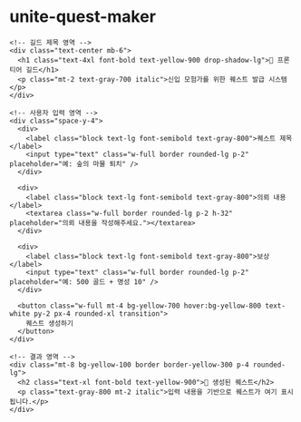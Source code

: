 # unite-quest-maker
<!DOCTYPE html>
<html lang="ko">
<head>
  <meta charset="UTF-8" />
  <meta name="viewport" content="width=device-width, initial-scale=1.0"/>
  <title>프론티어 길드 퀘스트 생성기</title>
  <script src="https://cdn.tailwindcss.com"></script>
</head>
<body class="bg-yellow-50 font-serif p-4">
  <div class="max-w-3xl mx-auto p-6 bg-white rounded-2xl shadow-xl border border-yellow-200">
    
    <!-- 길드 제목 영역 -->
    <div class="text-center mb-6">
      <h1 class="text-4xl font-bold text-yellow-900 drop-shadow-lg">🏰 프론티어 길드</h1>
      <p class="mt-2 text-gray-700 italic">신입 모험가를 위한 퀘스트 발급 시스템</p>
    </div>
    
    <!-- 사용자 입력 영역 -->
    <div class="space-y-4">
      <div>
        <label class="block text-lg font-semibold text-gray-800">퀘스트 제목</label>
        <input type="text" class="w-full border rounded-lg p-2" placeholder="예: 숲의 마물 퇴치" />
      </div>

      <div>
        <label class="block text-lg font-semibold text-gray-800">의뢰 내용</label>
        <textarea class="w-full border rounded-lg p-2 h-32" placeholder="의뢰 내용을 작성해주세요."></textarea>
      </div>

      <div>
        <label class="block text-lg font-semibold text-gray-800">보상</label>
        <input type="text" class="w-full border rounded-lg p-2" placeholder="예: 500 골드 + 명성 10" />
      </div>

      <button class="w-full mt-4 bg-yellow-700 hover:bg-yellow-800 text-white py-2 px-4 rounded-xl transition">
        퀘스트 생성하기
      </button>
    </div>

    <!-- 결과 영역 -->
    <div class="mt-8 bg-yellow-100 border border-yellow-300 p-4 rounded-lg">
      <h2 class="text-xl font-bold text-yellow-900">📜 생성된 퀘스트</h2>
      <p class="text-gray-800 mt-2 italic">입력 내용을 기반으로 퀘스트가 여기 표시됩니다.</p>
    </div>

  </div>
</body>
</html>
